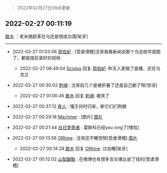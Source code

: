 > 2022年02月27日09点更新
<link rel="stylesheet" href="https://cdn.jsdelivr.net/gh/taotie6/sampleJSON@main/css/photo_show.css">
<meta name="referrer" content="no-referrer" />


 ## 2022-02-27 00:11:19 

 [㪚木](https://www.coolapk.com/feed/33850493?shareKey=ZTViYWZhMGMxNmYzNjIxYTZhZTk~) ：老米搞颜革在乌还是很成功滴[呲牙] 

<div class="album">
</div>

 ------- 

- 2022-02-27 01:03:06 [郭伯紀](uid=2859803) : [受虐滑稽]沈哥我看新闻说那个乌总统早就跑了，都是提前录好的视频 

    - 2022-02-27 06:49:04 [Sciolus](uid=992724) 回复 [郭伯紀](uid=2859803): 昨天人家做了直播，还在乌克兰 

- 2022-02-27 00:30:02 [刺魂](uid=1662383) : 沈哥前几个是被折叠了还是自己删了呀[惊讶] 

    - 2022-02-27 01:00:45 [㪚木](uid=1081091) 回复 [刺魂](uid=1662383): 被夹了 

- 2022-02-27 00:37:12 [夜人](uid=561987) : 懂王何时归来，断它们们狗粮 

- 2022-02-27 00:29:18 [Machiner](uid=3114536) : [图片] [图片](http://image.coolapk.com/feed/2022/0227/00/3114536_b36493a9_2958_1684_966@123x75.jpeg)

- 2022-02-27 00:21:44 [白日梦患者](uid=533502) : 莫斯科已经you xing了[嘿哈] 

- 2022-02-27 00:13:58 [ORhine](uid=3247844) : 沈哥还不睡觉呀[受虐滑稽] [图片](http://image.coolapk.com/feed/2022/0227/00/3247844_f4b1a2a8_2037_4117_606@1450x2048.jpeg)

    - 2022-02-27 00:14:28 [㪚木](uid=1081091) 回复 [ORhine](uid=3247844): 过会睡[呲牙] 

- 2022-02-27 00:12:02 [山梨酸酯](uid=2252235) : 在微博也有很多言论堪比收了钱的[受虐滑稽] 

